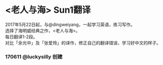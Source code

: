 # <老人与海>  Sun1翻译
   2017年5月22日起，与@dingweiyang，一起学习英语，练习写作。          
         选择了海明威经典之作，<老人与海>。        
          每日翻译1-2段。       
           对比「余光中」及「张爱玲」的译作，修正自己的翻译错误，学习好中文的样子。         
   ### 170611 @luckysilly 创建
